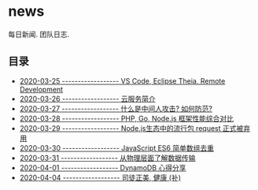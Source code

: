 # news

每日新闻. 团队日志.

## 目录

- [2020-03-25 ------------------ VS Code, Eclipse Theia, Remote Development][5]
- [2020-03-26 ------------------ 云服务简介][1]
- [2020-03-27 ------------------ 什么是中间人攻击? 如何防范?][2]
- [2020-03-28 ------------------ PHP, Go, Node.js 框架性能综合对比][3]
- [2020-03-29 ------------------ Node.js生态中的流行包 request 正式被弃用][4]
- [2020-03-30 ------------------ JavaScript ES6 简单数组去重][6]
- [2020-03-31 ------------------ 从物理层面了解数据传输][9]
- [2020-04-01 ------------------ DynamoDB 心得分享][7]
- [2020-04-04 ------------------ 司徒正美, 健康 (补)][8]

[1]: 2020-03-26.md
[2]: 2020-03-27.md
[3]: 2020-03-28.md
[4]: 2020-03-29.md
[5]: 2020-03-25-vs-code-eclipse-theia.md
[6]: 2020-03-30-javascript-array-duplicate.md
[7]: 2020-04-01-dynamodb.md
[8]: 2020-04-04-rip.md
[9]: 2020-03-31-use-ip-to-communicate.md

